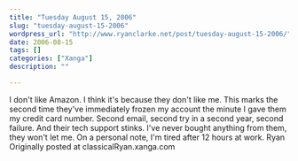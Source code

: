 ```yaml
---
title: "Tuesday August 15, 2006"
slug: "tuesday-august-15-2006"
wordpress_url: "http://www.ryanclarke.net/post/tuesday-august-15-2006/"
date: 2006-08-15
tags: []
categories: ["Xanga"]
description: ""

---
```


I don't like Amazon. I think it's because they don't like me. This marks the second time they've immediately frozen my account the minute I gave them my credit card number. Second email, second try in a second year, second failure. And their tech support stinks. I've never bought anything from them, they won't let me.
On a personal note, I'm tired after 12 hours at work.
Ryan
Originally posted at classicalRyan.xanga.com
